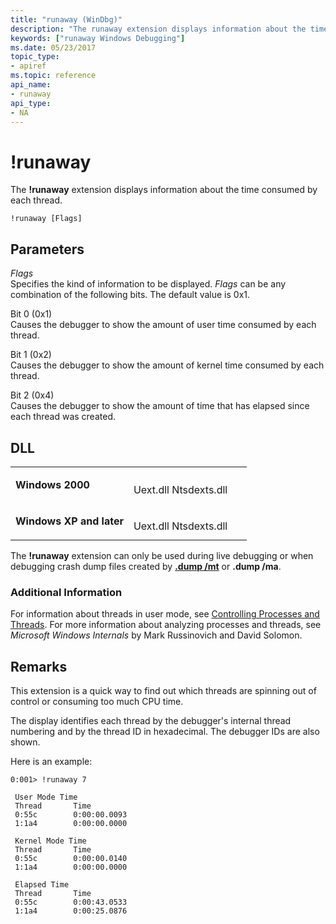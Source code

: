 ```yaml
---
title: "runaway (WinDbg)"
description: "The runaway extension displays information about the time consumed by each thread."
keywords: ["runaway Windows Debugging"]
ms.date: 05/23/2017
topic_type:
- apiref
ms.topic: reference
api_name:
- runaway
api_type:
- NA
---
```


# !runaway


The **!runaway** extension displays information about the time consumed by each thread.

```dbgcmd
!runaway [Flags]
```

## <span id="ddk__runaway_dbg"></span><span id="DDK__RUNAWAY_DBG"></span>Parameters


<span id="_______Flags______"></span><span id="_______flags______"></span><span id="_______FLAGS______"></span> *Flags*   
Specifies the kind of information to be displayed. *Flags* can be any combination of the following bits. The default value is 0x1.

<span id="Bit_0__0x1_"></span><span id="bit_0__0x1_"></span><span id="BIT_0__0X1_"></span>Bit 0 (0x1)  
Causes the debugger to show the amount of user time consumed by each thread.

<span id="Bit_1__0x2_"></span><span id="bit_1__0x2_"></span><span id="BIT_1__0X2_"></span>Bit 1 (0x2)  
Causes the debugger to show the amount of kernel time consumed by each thread.

<span id="Bit_2__0x4_"></span><span id="bit_2__0x4_"></span><span id="BIT_2__0X4_"></span>Bit 2 (0x4)  
Causes the debugger to show the amount of time that has elapsed since each thread was created.

## DLL

<table>
<colgroup>
<col width="50%" />
<col width="50%" />
</colgroup>
<tbody>
<tr class="odd">
<td align="left"><p><strong>Windows 2000</strong></p></td>
<td align="left"><p></p>
Uext.dll
Ntsdexts.dll</td>
</tr>
<tr class="even">
<td align="left"><p><strong>Windows XP and later</strong></p></td>
<td align="left"><p></p>
Uext.dll
Ntsdexts.dll</td>
</tr>
</tbody>
</table>

 

The **!runaway** extension can only be used during live debugging or when debugging crash dump files created by [**.dump /mt**](-dump--create-dump-file-.md) or **.dump /ma**.

### Additional Information

For information about threads in user mode, see [Controlling Processes and Threads](../debugger/controlling-processes-and-threads.md). For more information about analyzing processes and threads, see *Microsoft Windows Internals* by Mark Russinovich and David Solomon. 

## Remarks

This extension is a quick way to find out which threads are spinning out of control or consuming too much CPU time.

The display identifies each thread by the debugger's internal thread numbering and by the thread ID in hexadecimal. The debugger IDs are also shown.

Here is an example:

```dbgcmd
0:001> !runaway 7

 User Mode Time
 Thread       Time
 0:55c        0:00:00.0093
 1:1a4        0:00:00.0000

 Kernel Mode Time
 Thread       Time
 0:55c        0:00:00.0140
 1:1a4        0:00:00.0000

 Elapsed Time
 Thread       Time
 0:55c        0:00:43.0533
 1:1a4        0:00:25.0876
```

 

 






